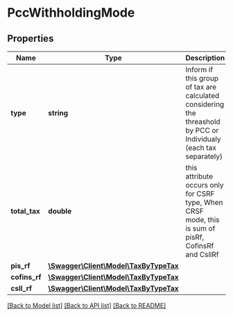 # PccWithholdingMode

## Properties
Name | Type | Description | Notes
------------ | ------------- | ------------- | -------------
**type** | **string** | Inform if this group of tax are calculated considering the threashold by PCC or Individualy (each tax separately) | [optional] 
**total_tax** | **double** | this attribute occurs only for CSRF type, When CRSF mode, this is sum of pisRf, CofinsRf and CsllRf | [optional] 
**pis_rf** | [**\Swagger\Client\Model\TaxByTypeTax**](TaxByTypeTax.md) |  | [optional] 
**cofins_rf** | [**\Swagger\Client\Model\TaxByTypeTax**](TaxByTypeTax.md) |  | [optional] 
**csll_rf** | [**\Swagger\Client\Model\TaxByTypeTax**](TaxByTypeTax.md) |  | [optional] 

[[Back to Model list]](../README.md#documentation-for-models) [[Back to API list]](../README.md#documentation-for-api-endpoints) [[Back to README]](../README.md)


